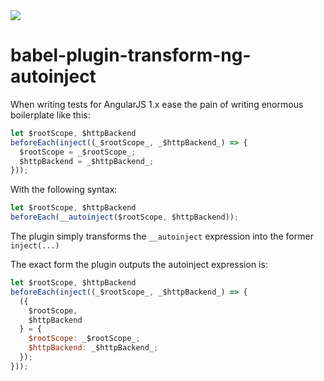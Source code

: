 <img src="https://img.shields.io/badge/license-MIT%20License-blue.svg">

# babel-plugin-transform-ng-autoinject

When writing tests for AngularJS 1.x ease the pain of writing enormous boilerplate like this:

```javascript
let $rootScope, $httpBackend
beforeEach(inject((_$rootScope_, _$httpBackend_) => {
  $rootScope = _$rootScope_;
  $httpBackend = _$httpBackend_;
}));
```

With the following syntax:

```javascript
let $rootScope, $httpBackend
beforeEach(__autoinject($rootScope, $httpBackend));
```

The plugin simply transforms the `__autoinject` expression into the former `inject(...)`

The exact form the plugin outputs the autoinject expression is:

```javascript
let $rootScope, $httpBackend
beforeEach(inject((_$rootScope_, _$httpBackend_) => {
  ({
    $rootScope,
    $httpBackend
  } = {
    $rootScope: _$rootScope_;
    $httpBackend: _$httpBackend_;
  });
}));
```
